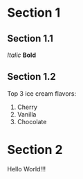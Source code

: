 # Section 1

## Section 1.1
*Italic*
**Bold**

## Section 1.2
Top 3 ice cream flavors:
1. Cherry
2. Vanilla
3. Chocolate

# Section 2
Hello World!!!